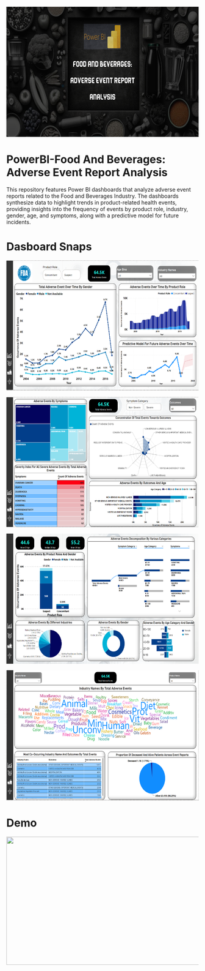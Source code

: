 <p align="center">
  <img src="https://github.com/Tahascommit/PowerBI-Food-And-Beverages--Adverse-Event-Report-Analysis/blob/75567130171520f75d5389a3274a67da1ee8fefb/assets/Cover_Image.png" width="703" height="340">
</p >

# PowerBI-Food And Beverages: Adverse Event Report Analysis
This repository features Power BI dashboards that analyze adverse event reports related to the Food and Beverages Industry. The dashboards synthesize data to highlight trends in product-related health events, providing insights into the frequency of events by product role, industry, gender, age, and symptoms, along with a predictive model for future incidents.


# Dasboard Snaps

<p align="center">
  <img src="https://github.com/Tahascommit/PowerBI-Food-And-Beverages--Adverse-Event-Report-Analysis/blob/75567130171520f75d5389a3274a67da1ee8fefb/assets/Snap_1.PNG" width="703" height="340">
</p >

<p align="center">
  <img src="https://github.com/Tahascommit/PowerBI-Food-And-Beverages--Adverse-Event-Report-Analysis/blob/75567130171520f75d5389a3274a67da1ee8fefb/assets/Snap_2.PNG" width="703" height="340">
</p >

<p align="center">
  <img src="https://github.com/Tahascommit/PowerBI-Food-And-Beverages--Adverse-Event-Report-Analysis/blob/75567130171520f75d5389a3274a67da1ee8fefb/assets/Snap_3.PNG" width="703" height="340">
</p >

<p align="center">
  <img src="https://github.com/Tahascommit/PowerBI-Food-And-Beverages--Adverse-Event-Report-Analysis/blob/75567130171520f75d5389a3274a67da1ee8fefb/assets/Snap_4.PNG" width="703" height="340">
</p >

# Demo
<img src="https://github.com/Tahascommit/PowerBI-Food-And-Beverages--Adverse-Event-Report-Analysis/blob/75567130171520f75d5389a3274a67da1ee8fefb/assets/Demo.gif" width="602" height="335">

